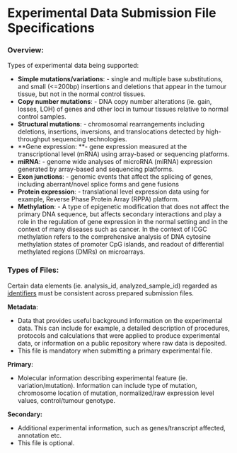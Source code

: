 # Experimental Data Submission File Specifications

### Overview:

Types of experimental data being supported:

* **Simple mutations/variations**: - single and multiple base substitutions, and small (<=200bp) insertions and deletions that appear in the tumour tissue, but not in the normal control tissues.
* **Copy number mutations**: - DNA copy number alterations (ie. gain, losses, LOH) of genes and other loci in tumour tissues relative to normal control samples.
* **Structural mutations**: - chromosomal rearrangements including deletions, insertions, inversions, and translocations detected by high-throughput sequencing technologies.
* **Gene expression: **\- gene expression measured at the transcriptional level (mRNA) using array-based or sequencing platforms.
* **miRNA**: -  genome wide analyses of microRNA (miRNA) expression generated by array-based and sequencing platforms.
* **Exon junctions**: - genomic events that affect the splicing of genes, including aberrant/novel splice forms and gene fusions
* **Protein expression**: - translational level expression data using for example, Reverse Phase Protein Array (RPPA) platform.
* **Methylation**: - A type of epigenetic modification that does not affect the primary DNA sequence, but affects secondary interactions and play a role in the regulation of gene expression in the normal setting and in the context of many diseases such as cancer. In the context of ICGC methylation refers to the comprehensive analysis of DNA cytosine methylation states of promoter CpG islands, and readout of differential methylated regions (DMRs) on microarrays.

### Types of Files:

Certain data elements (ie. analysis_id, analyzed_sample_id) regarded as [identifiers][1] must be consistent across prepared submission files.

**Metadata**:

* Data that provides useful background information on the experimental data. This can include for example, a detailed description of procedures, protocols and calculations that were applied to produce experimental data, or information on a public repository where raw data is deposited.
* This file is mandatory when submitting a primary experimental file.

**Primary**:

* Molecular information describing experimental feature (ie. variation/mutation). Information can include type of mutation, chromosome location of mutation, normalized/raw expression level values, control/tumour genotype.

**Secondary:**

* Additional experimental information, such as genes/transcript affected, annotation etc.
* This file is optional.

[1]: /submission/guide/dcc-data-element-specifications.md#data-elements-containing-identifiers
  